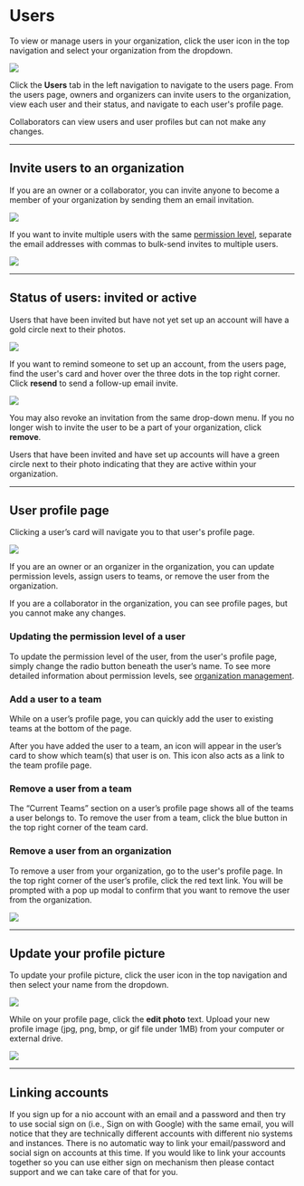 # Users

To view or manage users in your organization, click the user icon in the top navigation and select your organization from the dropdown.

![](/img/organizations/org-account-settings.jpg)

Click the **Users** tab in the left navigation to navigate to the users page. From the users page, owners and organizers can invite users to the organization, view each user and their status, and navigate to each user's profile page.

Collaborators can view users and user profiles but can not make any changes.

---

## Invite users to an organization

If you are an owner or a collaborator, you can invite anyone to become a member of your organization by sending them an email invitation.

![](/img/organizations/org-inviteuser.jpg)

If you want to invite multiple users with the same [permission level](/organizations/management.md), separate the email addresses with commas to bulk-send invites to multiple users.

![](/img/organizations/org-invite-multiple.jpg)

---

## Status of users: invited or active
Users that have been invited but have not yet set up an account will have a gold circle next to their photos.

![](/img/organizations/org-status-orange-grey-dots.jpg)


If you want to remind someone to set up an account, from the users page, find the user's card and hover over the three dots in the top right corner. Click **resend** to send a follow-up email invite.

![](/img/organizations/org-status-resend.jpg)

You may also revoke an invitation from the same drop-down menu. If you no longer wish to invite the user to be a part of your organization, click **remove**.

Users that have been invited and have set up accounts will have a green circle next to their photo indicating that they are active within your organization.

---

## User profile page
Clicking a user’s card will navigate you to that user's profile page.

![](/img/organizations/org-user-profile.jpg)

If you are an owner or an organizer in the organization, you can update permission levels, assign users to teams, or remove the user from the organization.

If you are a collaborator in the organization, you can see profile pages, but you cannot make any changes.

### Updating the permission level of a user
To update the permission level of the user, from the user's profile page, simply change the radio button beneath the user’s name. To see more detailed information about permission levels, see [organization management](/organizations/management.md).

### Add a user to a team
While on a user’s profile page, you can quickly add the user to existing teams at the bottom of the page.

After you have added the user to a team, an icon will appear in the user’s card to show which team(s) that user is on. This icon also acts as a link to the team profile page.

### Remove a user from a team
The “Current Teams” section on a user’s profile page shows all of the teams a user belongs to. To remove the user from a team, click the blue button in the top right corner of the team card.

### Remove a user from an organization
To remove a user from your organization, go to the user's profile page. In the top right corner of the user’s profile, click the red text link. You will be prompted with a pop up modal to confirm that you want to remove the user from the organization.

![](/img/organizations/org-user-profile.jpg)

---

## Update your profile picture
To update your profile picture, click the user icon in the top navigation and then select your name from the dropdown.

![](/img/organizations/org-account-settings.jpg)

While on your profile page, click the **edit photo** text. Upload your new profile image (jpg, png, bmp, or gif file under 1MB) from your computer or external drive.

![](/img/organizations/org-update-profile-pic.jpg)

---

## Linking accounts

If you sign up for a nio account with an email and a password and then try to use social sign on (i.e., Sign on with Google) with the same email, you will notice that they are technically different accounts with different nio systems and instances. There is no automatic way to link your email/password and social sign on accounts at this time. If you would like to link your accounts together so you can use either sign on mechanism then please contact support and we can take care of that for you.
